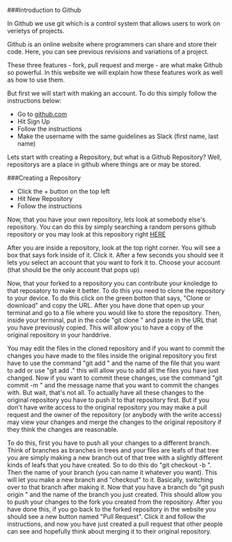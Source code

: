 ###Introduction to Github

In Github we use git which is a control system that allows users to work on verietys of projects.

Github is an online website where programmers can share and store their code. Here, you can see previous revisions and variations of a project.

These three features - fork, pull request and merge - are what make Github so powerful. In this website we will explain
how these features work as well as how to use them.

But first we will start with making an account.
To do this simply follow the instructions below:

  * Go to [github.com](github.com)
  * Hit Sign Up
  * Follow the instructions
  * Make the username with the same guidelines as Slack (first name, last name)

Lets start with creating a Repository, but what is a Github Repository? Well, repositorys are a place in github where
things are or may be stored.  

###Creating a Repository

  * Click the + button on the top left
  * Hit New Repository
  * Follow the instructions

Now, that you have your own repository, lets look at somebody else's repository. You can do this by simply searching a
random persons github repository or you may look at this repository right [HERE](https://github.com/araiyan/Own-Website)

After you are inside a repository, look at the top right corner. You will see a box that says fork inside of it.
Click it.
After a few seconds you should see it lets you select an account that you want to fork it to.
Choose your account (that should be the only account that pops up)

Now, that your forked to a repository you can contribute your knoledge to that reposatory to make it better.
To do this you need to clone the repository to your device. To do this click on the green botton that says, "Clone or
download" and copy the URL. After you have done that open up your terminal and go to a file where you would like to
store the repository. Then, inside your terminal, put in the code "git clone " and paste in the URL that you have
previously copied. This will allow you to have a copy of the original repository in your harddrive.

You may edit the files in the cloned repository and if you want to commit the changes you have made to the files inside
the original repository you first have to use the command "git add " and the name of the file that you want to add or
use "git add ." this will allow you to add all the files you have just changed. Now if you want to commit these changes,
use the command "git commit -m " and the message name that you want to commit the changes with. But wait, that's not
all. To actually have all these changes to the original repository you have to push it to that repository first. But if
you don't have write access to the original repository you may make a pull request and the owner of the repository (or
anybody with the write access) may view your changes and merge the changes to the original repository if they think the
changes are reasonable.

To do this, first you have to push all your changes to a different branch. Think of branches as branches in trees and
your files are leafs of that tree you are simply making a new branch out of that tree with a slightly different kinds of
leafs that you have created. So to do this do "git checkout -b ". Then the name of your branch (you can name it whatever
you want). This will let you make a new branch and "checkout" to
it. Basically, switching over to that branch after making it. Now that you have a branch do "git push origin " and the name of the branch you just created. This should
allow you to push your changes to the fork you created from the repository.
After you have done this, if you go back to the forked repository in the website you should see a new button named "Pull
Request". Click it and follow the instructions, and now you have just created a pull request that other people can see
and hopefully think about merging it to their original repository.

